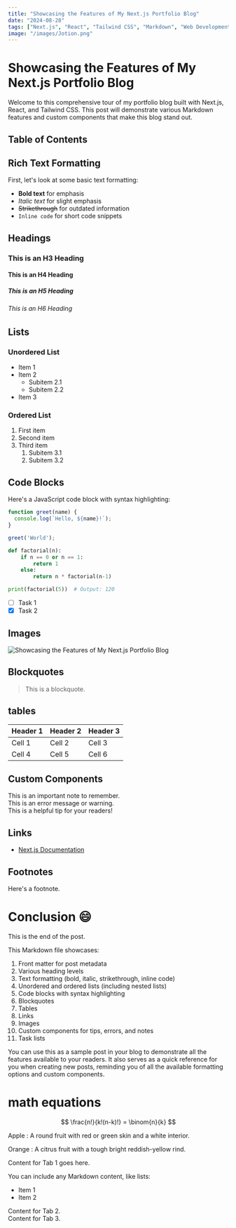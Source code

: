 ```yaml
---
title: "Showcasing the Features of My Next.js Portfolio Blog"
date: "2024-08-28"
tags: ["Next.js", "React", "Tailwind CSS", "Markdown", "Web Development"]
image: "/images/Jotion.png"
---
```



# Showcasing the Features of My Next.js Portfolio Blog

Welcome to this comprehensive tour of my portfolio blog built with Next.js, React, and Tailwind CSS. This post will demonstrate various Markdown features and custom components that make this blog stand out.


## Table of Contents

## Rich Text Formatting

First, let's look at some basic text formatting:

- **Bold text** for emphasis
- *Italic text* for slight emphasis
- ~~Strikethrough~~ for outdated information
- `Inline code` for short code snippets

## Headings

### This is an H3 Heading

#### This is an H4 Heading

##### This is an H5 Heading

###### This is an H6 Heading

## Lists

### Unordered List

- Item 1
- Item 2
  - Subitem 2.1
  - Subitem 2.2
- Item 3

### Ordered List

1. First item
2. Second item
3. Third item
   1. Subitem 3.1
   2. Subitem 3.2

## Code Blocks

Here's a JavaScript code block with syntax highlighting:

```javascript
function greet(name) {
  console.log(`Hello, ${name}!`);
}

greet('World');
```

```python
def factorial(n):
    if n == 0 or n == 1:
        return 1
    else:
        return n * factorial(n-1)

print(factorial(5))  # Output: 120
```

- [ ] Task 1
- [x] Task 2

## Images

![Showcasing the Features of My Next.js Portfolio Blog](/images/library.png)

## Blockquotes

> This is a blockquote.

## tables

| Header 1 | Header 2 | Header 3 |
| -------- | -------- | -------- |
| Cell 1   | Cell 2   | Cell 3   |
| Cell 4   | Cell 5   | Cell 6   |

## Custom Components

<div class="note">
This is an important note to remember.
</div>
<div class="error">
This is an error message or warning.
</div>
<div class="tip">
This is a helpful tip for your readers!
</div>

## Links

- [Next.js Documentation](https://nextjs.org)

## Footnotes

Here's a footnote.

# Conclusion :smile:

This is the end of the post.


This Markdown file showcases:

1. Front matter for post metadata
2. Various heading levels
3. Text formatting (bold, italic, strikethrough, inline code)
4. Unordered and ordered lists (including nested lists)
5. Code blocks with syntax highlighting
6. Blockquotes
7. Tables
8. Links
9. Images
10. Custom components for tips, errors, and notes
11. Task lists

You can use this as a sample post in your blog to demonstrate all the features available to your readers. It also serves as a quick reference for you when creating new posts, reminding you of all the available formatting options and custom components.

# math equations
$$
\frac{n!}{k!(n-k)!} = \binom{n}{k}
$$


Apple
: A round fruit with red or green skin and a white interior.

Orange
: A citrus fruit with a tough bright reddish-yellow rind.


<div class="tabs" data-tabs="Tab 1, Tab 2, Tab 3">
<div>
Content for Tab 1 goes here.

You can include any Markdown content, like lists:
- Item 1
- Item 2
</div>
<div>
Content for Tab 2.
</div>
<div>
Content for Tab 3.
</div>
